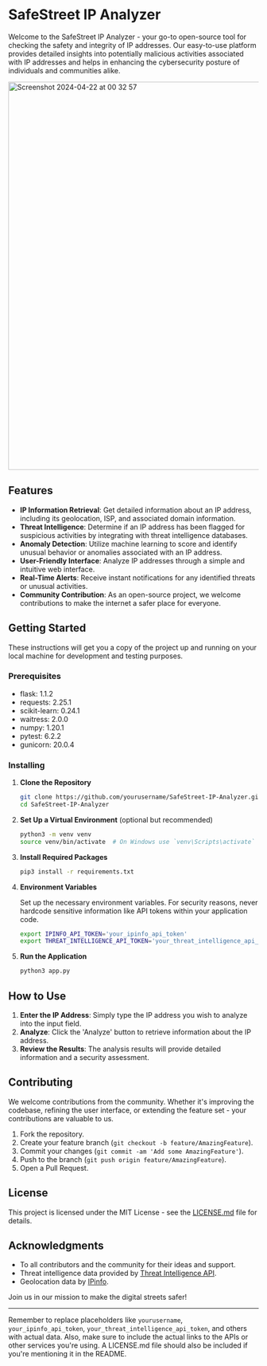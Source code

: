 # SafeStreet IP Analyzer

Welcome to the SafeStreet IP Analyzer - your go-to open-source tool for checking the safety and integrity of IP addresses. Our easy-to-use platform provides detailed insights into potentially malicious activities associated with IP addresses and helps in enhancing the cybersecurity posture of individuals and communities alike.

<img width="779" alt="Screenshot 2024-04-22 at 00 32 57" src="https://github.com/DeepNandre/SafeStreet-IP-Analyzer/assets/81618576/08e0f31e-f65e-495b-8abd-e45f1da3744a">

## Features

- **IP Information Retrieval**: Get detailed information about an IP address, including its geolocation, ISP, and associated domain information.
- **Threat Intelligence**: Determine if an IP address has been flagged for suspicious activities by integrating with threat intelligence databases.
- **Anomaly Detection**: Utilize machine learning to score and identify unusual behavior or anomalies associated with an IP address.
- **User-Friendly Interface**: Analyze IP addresses through a simple and intuitive web interface.
- **Real-Time Alerts**: Receive instant notifications for any identified threats or unusual activities.
- **Community Contribution**: As an open-source project, we welcome contributions to make the internet a safer place for everyone.

## Getting Started

These instructions will get you a copy of the project up and running on your local machine for development and testing purposes.

### Prerequisites

- flask: 1.1.2
- requests: 2.25.1
- scikit-learn: 0.24.1
- waitress: 2.0.0
- numpy: 1.20.1
- pytest: 6.2.2
- gunicorn: 20.0.4


### Installing

1. **Clone the Repository**

   ```bash
   git clone https://github.com/yourusername/SafeStreet-IP-Analyzer.git
   cd SafeStreet-IP-Analyzer
   ```

2. **Set Up a Virtual Environment** (optional but recommended)

   ```bash
   python3 -m venv venv
   source venv/bin/activate  # On Windows use `venv\Scripts\activate`
   ```

3. **Install Required Packages**

   ```bash
   pip3 install -r requirements.txt
   ```

4. **Environment Variables**

   Set up the necessary environment variables. For security reasons, never hardcode sensitive information like API tokens within your application code.

   ```bash
   export IPINFO_API_TOKEN='your_ipinfo_api_token'
   export THREAT_INTELLIGENCE_API_TOKEN='your_threat_intelligence_api_token'
   ```

5. **Run the Application**

   ```bash
   python3 app.py
   ```

## How to Use

1. **Enter the IP Address**: Simply type the IP address you wish to analyze into the input field.
2. **Analyze**: Click the 'Analyze' button to retrieve information about the IP address.
3. **Review the Results**: The analysis results will provide detailed information and a security assessment.

## Contributing

We welcome contributions from the community. Whether it's improving the codebase, refining the user interface, or extending the feature set - your contributions are valuable to us.

1. Fork the repository.
2. Create your feature branch (`git checkout -b feature/AmazingFeature`).
3. Commit your changes (`git commit -am 'Add some AmazingFeature'`).
4. Push to the branch (`git push origin feature/AmazingFeature`).
5. Open a Pull Request.

## License

This project is licensed under the MIT License - see the [LICENSE.md](LICENSE) file for details.

## Acknowledgments

- To all contributors and the community for their ideas and support.
- Threat intelligence data provided by [Threat Intelligence API](#).
- Geolocation data by [IPinfo](https://ipinfo.io/).

Join us in our mission to make the digital streets safer!

---

Remember to replace placeholders like `yourusername`, `your_ipinfo_api_token`, `your_threat_intelligence_api_token`, and others with actual data. Also, make sure to include the actual links to the APIs or other services you're using. A LICENSE.md file should also be included if you're mentioning it in the README.
